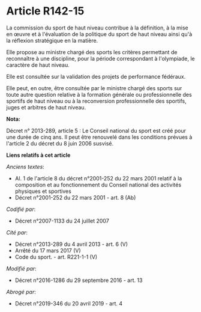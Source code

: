 # Article R142-15

La commission du sport de haut niveau contribue à la définition, à la mise en œuvre et à l'évaluation de la politique du
sport de haut niveau ainsi qu'à la réflexion stratégique en la matière. 

Elle propose au ministre chargé des sports les critères permettant de reconnaître à une discipline, pour la période
correspondant à l'olympiade, le caractère de haut niveau. 

Elle est consultée sur la validation des projets de performance fédéraux. 

Elle peut, en outre, être consultée par le ministre chargé des sports sur toute autre question relative à la formation
générale ou professionnelle des sportifs de haut niveau ou à la reconversion professionnelle des sportifs, juges et arbitres
de haut niveau.

**Nota:**

Décret n° 2013-289, article 5 : Le Conseil national du sport est créé pour une durée de cinq ans. Il peut être renouvelé dans
les conditions prévues à l'article 2 du décret du 8 juin 2006 susvisé.

**Liens relatifs à cet article**

_Anciens textes_:

  - Al. 1 de l'article 8 du décret n°2001-252 du 22 mars 2001 relatif à la composition et au fonctionnement du Conseil national des activités physiques et sportives
  - Décret n°2001-252 du 22 mars 2001 - art. 8 (Ab)

_Codifié par_:

  - Décret n°2007-1133 du 24 juillet 2007

_Cité par_:

  - Décret n°2013-289 du 4 avril 2013 - art. 6 (V)
  - Arrêté du 17 mars 2017 (V)
  - Code du sport. - art. R221-1-1 (V)

_Modifié par_:

  - Décret n°2016-1286 du 29 septembre 2016 - art. 13

_Abrogé par_:

  - Décret n°2019-346 du 20 avril 2019 - art. 4
